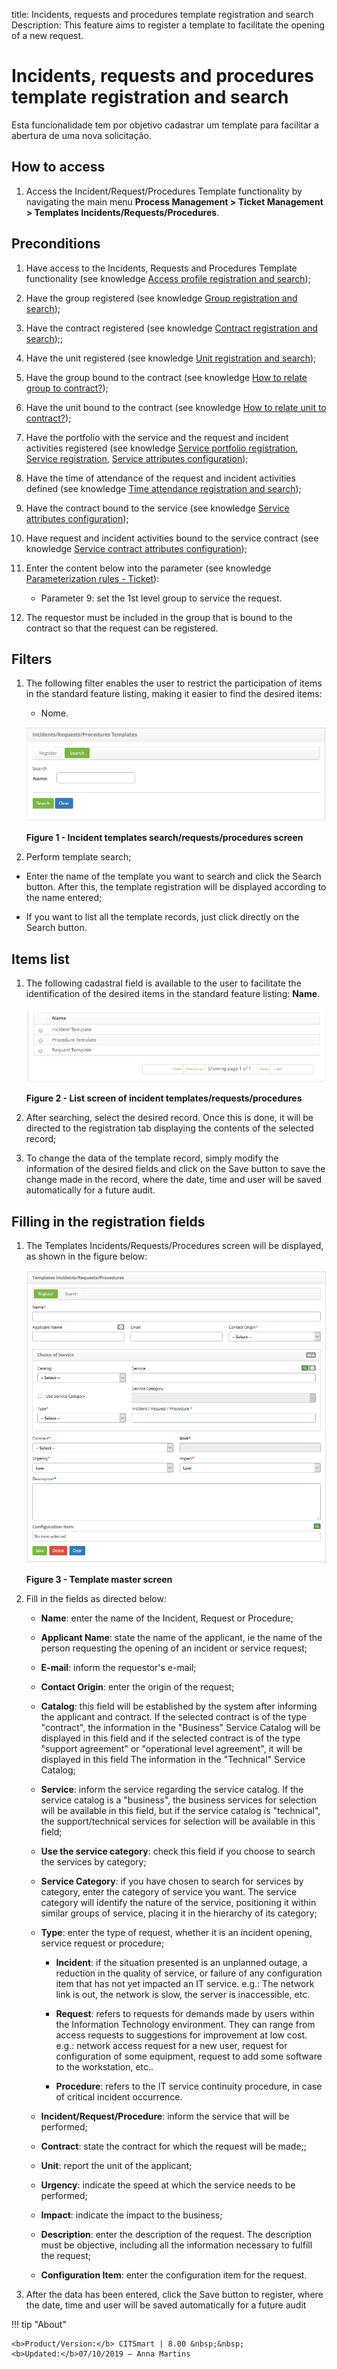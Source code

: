 title: Incidents, requests and procedures template registration and search
Description: This feature aims to register a template to facilitate the opening of a new request.

# Incidents, requests and procedures template registration and search

Esta funcionalidade tem por objetivo cadastrar um template para facilitar a
abertura de uma nova solicitação.

How to access
------------

1.  Access the Incident/Request/Procedures Template functionality by navigating the main menu **Process Management > Ticket Management > Templates Incidents/Requests/Procedures**.

Preconditions
-------------

1.  Have access to the Incidents, Requests and Procedures Template functionality (see knowledge [Access profile registration and search][1]);

2.  Have the group registered (see knowledge [Group registration and search][2]);

3.  Have the contract registered (see knowledge [Contract registration and search][3]);;

4.  Have the unit registered (see knowledge [Unit registration and search][4]);

5.  Have the group bound to the contract (see knowledge [How to relate group to contract?][5]);

6.  Have the unit bound to the contract (see knowledge [How to relate unit to contract?][6]);

7.  Have the portfolio with the service and the request and incident activities registered (see knowledge [Service portfolio registration][7], [Service registration][8], [Service attributes configuration][9]);

8.  Have the time of attendance of the request and incident activities defined (see knowledge [Time attendance registration and search][10]);

9.  Have the contract bound to the service (see knowledge [Service attributes configuration][11]);

10. Have request and incident activities bound to the service contract (see knowledge [Service contract attributes configuration][12]);

11. Enter the content below into the parameter (see knowledge [Parameterization rules - Ticket][13]):

    -   Parameter 9: set the 1st level group to service the request.

12.  The requestor must be included in the group that is bound to the contract so that the request can be registered.

Filters
-------

1.  The following filter enables the user to restrict the participation of items in the standard feature listing, making it easier to find the desired items:

    -   Nome.

    ![template](images/template-incident-1.png)

    **Figure 1 - Incident templates search/requests/procedures screen**

2.  Perform template search;

-   Enter the name of the template you want to search and click the Search button. After this, the template registration will be displayed according to the name entered;

-   If you want to list all the template records, just click directly on the Search button.

Items list
-----------------

1.  The following cadastral field is available to the user to facilitate the identification of the desired items in the standard feature listing: **Name**.

    ![template](images/template-incident-2.png)

    **Figure 2 - List screen of incident templates/requests/procedures**

2.  After searching, select the desired record. Once this is done, it will be directed to the registration tab displaying the contents of the selected record;

3.  To change the data of the template record, simply modify the information of the desired fields and click on the Save button to save the change made in the record, where the date, time and user will be saved automatically for a future audit.

Filling in the registration fields
-----------------------------------

1.  The Templates Incidents/Requests/Procedures screen will be displayed, as shown in the figure below:
    
    ![template](images/template-incident-3.png)

    **Figure 3 - Template master screen**

2.  Fill in the fields as directed below:

    -   **Name**: enter the name of the Incident, Request or Procedure;

    -   **Applicant Name**: state the name of the applicant, ie the name of the person requesting the opening of an incident or service request;

    -   **E-mail**: inform the requestor's e-mail;

    -   **Contact Origin**: enter the origin of the request;

    -   **Catalog**: this field will be established by the system after informing the applicant and contract. If the selected contract is of the type "contract", the information in the "Business" Service Catalog will be displayed in this field and if the selected contract is of the type "support agreement" or "operational level agreement", it will be displayed in this field The information in the "Technical" Service Catalog;

    -   **Service**: inform the service regarding the service catalog. If the service catalog is a "business", the business services for selection will be available in this field, but if the service catalog is "technical", the support/technical services for selection will be available in this field;

    -   **Use the service category**: check this field if you choose to search the services by category;

    -   **Service Category**: if you have chosen to search for services by category, enter the category of service you want. The service category will identify the nature of the service, positioning it within similar groups of service, placing it in the hierarchy of its category;

    -   **Type**: enter the type of request, whether it is an incident opening, service request or procedure;

        -   **Incident**: if the situation presented is an unplanned outage, a reduction in the quality of service, or failure of any configuration item that has not yet impacted an IT service. e.g.: The network link is out, the network is slow, the server is inaccessible, etc.

        -   **Request**: refers to requests for demands made by users within the Information Technology environment. They can range from access requests to suggestions for improvement at low cost. e.g.: network access request for a new user, request for configuration of some equipment, request to add some software to the workstation, etc..

        -   **Procedure**: refers to the IT service continuity procedure, in case of critical incident occurrence.

    -   **Incident/Request/Procedure**: inform the service that will be performed;

    -   **Contract**: state the contract for which the request will be made;;

    -   **Unit**: report the unit of the applicant;

    -   **Urgency**: indicate the speed at which the service needs to be performed;

    -   **Impact**: indicate the impact to the business;

    -   **Description**: enter the description of the request. The description must be objective, including all the information necessary to fulfill the request;

    -   **Configuration Item**: enter the configuration item for the request.

3.  After the data has been entered, click the Save button to register, where the date, time and user will be saved automatically for a future audit

[1]:/en-us/citsmart-platform-7/initial-settings/access-settings/profile/user-profile.html
[2]:/en-us/citsmart-platform-7/initial-settings/access-settings/user/group.html
[3]:/en-us/citsmart-platform-7/additional-features/contract-management/use/register-contract.html
[4]:/en-us/citsmart-platform-7/plataform-administration/region-and-language/register-unit.html
[5]:/en-us/citsmart-platform-7/processes/tickets/relate-group.html
[6]:/en-us/citsmart-platform-7/processes/tickets/relate-unit.html
[7]:/en-us/citsmart-platform-7/processes/portfolio-and-catalog/register.html
[8]:/en-us/citsmart-platform-7/processes/portfolio-and-catalog/services.html
[9]:/en-us/citsmart-platform-7/processes/portfolio-and-catalog/configure-service-attribute.html
[10]:/en-us/citsmart-platform-7/processes/service-level/time-attendance.html
[11]:/en-us/citsmart-platform-7/processes/portfolio-and-catalog/configure-service-attribute.html
[12]:/en-us/citsmart-platform-7/processes/portfolio-and-catalog/contract-attributes.html
[13]:/en-us/citsmart-platform-7/plataform-administration/parameters-list/parametrizaion-ticket.html


!!! tip "About"

    <b>Product/Version:</b> CITSmart | 8.00 &nbsp;&nbsp;
    <b>Updated:</b>07/10/2019 – Anna Martins
